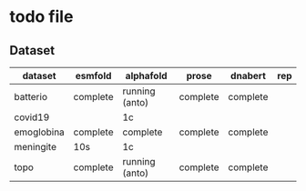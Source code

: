 # todo file

## Dataset

| dataset       | esmfold       | alphafold         | prose             | dnabert       | rep           |
|---------      |-----------    |-------            |-------            |-------------- |-------------- |
| batterio      | complete      | running (anto)    | complete          | complete      |               |
| covid19       |               | 1c                |                   |               |               |
| emoglobina    | complete      | complete          | complete          | complete      |               |
| meningite     | 10s           | 1c                |                   |               |               |
| topo          | complete      | running (anto)    | complete          | complete      |               |

